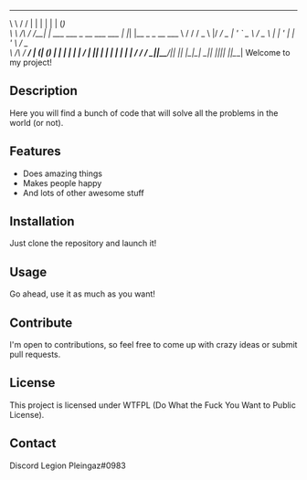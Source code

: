  __          __  _                            _   _     _             
 \ \        / / | |                          | | | |   (_)            
  \ \  /\  / /__| | ___ ___  _ __ ___   ___  | |_| |__  _ _ __   ___ 
   \ \/  \/ / _ \ |/ __/ _ \| '_ ` _ \ / _ \ | __| '_ \| | '_ \ / _ \
    \  /\  /  __/ | (_| (_) | | | | | |  __/ | |_| | | | | | | |  __/
     \/  \/ \___|_|\___\___/|_| |_| |_|\___|  \__|_| |_|_|_| |_|\___|
Welcome to my project! 

## Description

Here you will find a bunch of code that will solve all the problems in the world (or not). 

## Features

- Does amazing things
- Makes people happy
- And lots of other awesome stuff

## Installation

Just clone the repository and launch it! 

## Usage

Go ahead, use it as much as you want!  

## Contribute

I'm open to contributions, so feel free to come up with crazy ideas or submit pull requests. 

## License

This project is licensed under WTFPL (Do What the Fuck You Want to Public License).

## Contact

Discord Legion Pleingaz#0983
